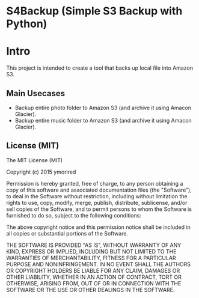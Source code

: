 S4Backup (Simple S3 Backup with Python)
=======

# Intro

This project is intended to create a tool that backs up local file into Amazon S3.

## Main Usecases
- Backup entire photo folder to Amazon S3 (and archive it using Amacon Glacier).
- Backup entire music folder to Amazon S3 (and archive it using Amacon Glacier).


## License (MIT)

The MIT License (MIT)

Copyright (c) 2015 ymorired

Permission is hereby granted, free of charge, to any person obtaining a copy
of this software and associated documentation files (the "Software"), to deal
in the Software without restriction, including without limitation the rights
to use, copy, modify, merge, publish, distribute, sublicense, and/or sell
copies of the Software, and to permit persons to whom the Software is
furnished to do so, subject to the following conditions:

The above copyright notice and this permission notice shall be included in all
copies or substantial portions of the Software.

THE SOFTWARE IS PROVIDED "AS IS", WITHOUT WARRANTY OF ANY KIND, EXPRESS OR
IMPLIED, INCLUDING BUT NOT LIMITED TO THE WARRANTIES OF MERCHANTABILITY,
FITNESS FOR A PARTICULAR PURPOSE AND NONINFRINGEMENT. IN NO EVENT SHALL THE
AUTHORS OR COPYRIGHT HOLDERS BE LIABLE FOR ANY CLAIM, DAMAGES OR OTHER
LIABILITY, WHETHER IN AN ACTION OF CONTRACT, TORT OR OTHERWISE, ARISING FROM,
OUT OF OR IN CONNECTION WITH THE SOFTWARE OR THE USE OR OTHER DEALINGS IN THE
SOFTWARE.

